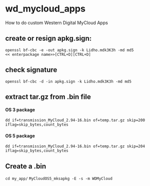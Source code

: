 # wd_mycloud_apps
How to do custom Western Digital MyCloud Apps

## create or resign apkg.sign:
  ```
  openssl bf-cbc -e -out apkg.sign -k Lidho.mdk3K3h -md md5
  << enterpackage name>>[CTRL+D][CTRL+D]
  ```
## check signature
  `openssl bf-cbc -d -in apkg.sign -k Lidho.mdk3K3h -md md5`
  
## extract tar.gz from .bin file
  #### OS 3 package
  `dd if=transmission_MyCloud_2.94-16.bin of=temp.tar.gz skip=200 iflag=skip_bytes,count_bytes`
  #### OS 5 package
  `dd if=transmission_MyCloud_2.94-16.bin of=temp.tar.gz skip=204 iflag=skip_bytes,count_bytes`

## Create a .bin
  `cd my_app/`
  `MyCloudOS5_mksapkg -E -s -m WDMyCloud`
